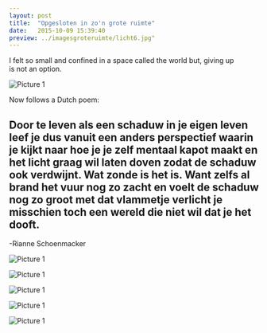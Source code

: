 ```yaml
---
layout: post
title:  "Opgesloten in zo'n grote ruimte"
date:   2015-10-09 15:39:40
preview: ../imagesgroteruimte/licht6.jpg"
---
```




I felt so small and confined in a space called the world but, giving up is not an option.

![Picture 1](../../../../imagesgroteruimte/alleenmetlicht.jpg)

Now follows a Dutch poem:

Door te leven als een schaduw in je eigen
leven leef je dus vanuit een anders
perspectief waarin je kijkt naar hoe je je zelf
mentaal kapot maakt en het licht graag wil
laten doven zodat de schaduw ook verdwijnt.
Wat zonde is het is. Want zelfs al brand het
vuur nog zo zacht en voelt de schaduw nog
zo groot met dat vlammetje verlicht je
misschien toch een wereld die niet wil dat je
het dooft.
-
-Rianne Schoenmacker

![Picture 1](../../../../imagesgroteruimte/licht1.jpg)

![Picture 1](../../../../imagesgroteruimte/licht2.jpg)

![Picture 1](../../../../imagesgroteruimte/licht3.jpg)

![Picture 1](../../../../imagesgroteruimte/licht4.jpg)

![Picture 1](../../../../imagesgroteruimte/licht5.jpg)